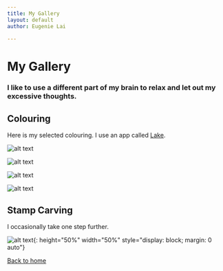 ```yaml
---
title: My Gallery
layout: default
author: Eugenie Lai

---
```


# My Gallery

### I like to use a different part of my brain to relax and let out my excessive thoughts. 

## Colouring

Here is my selected colouring. I use an app called [Lake](https://www.lakecoloring.com/).

![alt text][girl-with-flowers]

[girl-with-flowers]: /assets/miscellaneous/girl-with-flowers.jpeg "girl-with-flowers.jpg"

![alt text][bird-n-flowers]

[bird-n-flowers]: /assets/miscellaneous/bird-n-flowers.jpeg "bird-n-flowers.jpg"

![alt text][a-love-story]

[a-love-story]: /assets/miscellaneous/a-love-story.JPG "a-love-story.jpg"


![alt text][by-the-ocean]

[by-the-ocean]: /assets/miscellaneous/by-the-ocean.JPG "by-the-ocean.jpg"

## Stamp Carving

I occasionally take one step further.

![alt text][stamps]{: height="50%" width="50%" style="display: block; margin: 0 auto"}

[stamps]: /assets/miscellaneous/stamps.JPG "stamps.jpg"

[Back to home](README.html)
